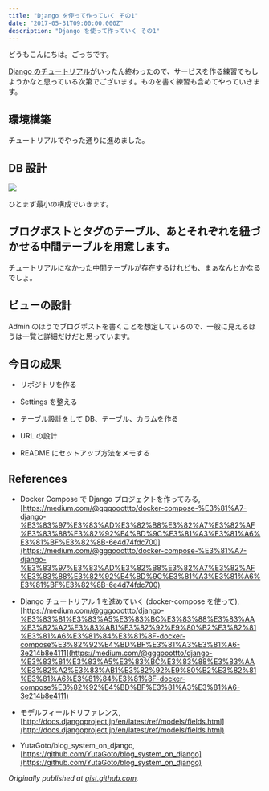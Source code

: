 ```yaml
---
title: "Django を使って作っていく その1"
date: "2017-05-31T09:00:00.000Z"
description: "Django を使って作っていく その1"
---
```


どうもこんにちは。ごっちです。

[Django のチュートリアル](https://docs.djangoproject.com/ja/1.11/intro/)がいったん終わったので、サービスを作る練習でもしようかなと思っている次第でございます。ものを書く練習も含めてやっていきます。

## 環境構築

チュートリアルでやった通りに進めました。

## DB 設計

![](https://cdn-images-1.medium.com/max/2000/1*vBf1CBPa7auwOgHJbuVSVA.png)

ひとまず最小の構成でいきます。

## ブログポストとタグのテーブル、あとそれぞれを紐づかせる中間テーブルを用意します。

チュートリアルになかった中間テーブルが存在するけれども、まぁなんとかなるでしょ。

## ビューの設計

Admin のほうでブログポストを書くことを想定しているので、一般に見えるほうは一覧と詳細だけだと思っています。

## 今日の成果

- リポジトリを作る

- Settings を整える

- テーブル設計をして DB、テーブル、カラムを作る

- URL の設計

- README にセットアップ方法をメモする

## References

- Docker Compose で Django プロジェクトを作ってみる, [https://medium.com/@gggooottto/docker-compose-%E3%81%A7-django-%E3%83%97%E3%83%AD%E3%82%B8%E3%82%A7%E3%82%AF%E3%83%88%E3%82%92%E4%BD%9C%E3%81%A3%E3%81%A6%E3%81%BF%E3%82%8B-6e4d74fdc700](https://medium.com/@gggooottto/docker-compose-%E3%81%A7-django-%E3%83%97%E3%83%AD%E3%82%B8%E3%82%A7%E3%82%AF%E3%83%88%E3%82%92%E4%BD%9C%E3%81%A3%E3%81%A6%E3%81%BF%E3%82%8B-6e4d74fdc700)

- Django チュートリアル 1 を進めていく (docker-compose を使って), [https://medium.com/@gggooottto/django-%E3%83%81%E3%83%A5%E3%83%BC%E3%83%88%E3%83%AA%E3%82%A2%E3%83%AB1%E3%82%92%E9%80%B2%E3%82%81%E3%81%A6%E3%81%84%E3%81%8F-docker-compose%E3%82%92%E4%BD%BF%E3%81%A3%E3%81%A6-3e214b8e4111](https://medium.com/@gggooottto/django-%E3%83%81%E3%83%A5%E3%83%BC%E3%83%88%E3%83%AA%E3%82%A2%E3%83%AB1%E3%82%92%E9%80%B2%E3%82%81%E3%81%A6%E3%81%84%E3%81%8F-docker-compose%E3%82%92%E4%BD%BF%E3%81%A3%E3%81%A6-3e214b8e4111)

- モデルフィールドリファレンス, [http://docs.djangoproject.jp/en/latest/ref/models/fields.html](http://docs.djangoproject.jp/en/latest/ref/models/fields.html)

- YutaGoto/blog_system_on_django, [https://github.com/YutaGoto/blog_system_on_django](https://github.com/YutaGoto/blog_system_on_django)

_Originally published at [gist.github.com](https://gist.github.com/YutaGoto/d551173d33fc090393f23524316a0c1c)._
